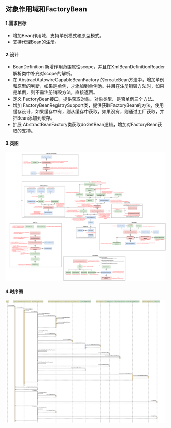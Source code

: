## 对象作用域和FactoryBean

#### 1.需求目标

- 增加Bean作用域，支持单例模式和原型模式。
- 支持代理Bean的注册。

#### 2.设计

- BeanDefinition 新增作用范围属性scope，并且在XmlBeanDefinitionReader解析类中补充对scope的解析。
- 在 AbstractAutowireCapableBeanFactory 的createBean方法中，增加单例和原型的判断，如果是单例，才添加到单例池。并且在注册销毁方法时，如果是单例，则不需注册销毁方法，直接返回。
- 定义 FactoryBean接口，提供获取对象、对象类型、是否单例三个方法。
- 增加 FactoryBeanRegistrySupport类，提供获取FactoryBean的方法，使用缓存设计，如果缓存中有，则从缓存中获取，如果没有，则通过工厂获取，并把Bean添加到缓存。
- 扩展 AbstractBeanFactory类获取doGetBean逻辑，增加对FactoryBean获取的支持。

#### 3.类图

![对象作用域](Spring-IOC第九章.assets/对象作用域.png)



#### 4.时序图

![ApiTest_test_prototype](Spring-IOC第九章.assets/ApiTest_test_prototype.png)
